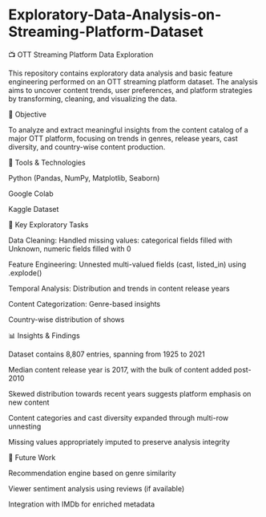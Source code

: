 # Exploratory-Data-Analysis-on-Streaming-Platform-Dataset

📺 OTT Streaming Platform Data Exploration

This repository contains exploratory data analysis and basic feature engineering performed on an OTT streaming platform dataset. The analysis aims to uncover content trends, user preferences, and platform strategies by transforming, cleaning, and visualizing the data.


📌 Objective

To analyze and extract meaningful insights from the content catalog of a major OTT platform, focusing on trends in genres, release years, cast diversity, and country-wise content production.

🧰 Tools & Technologies

Python (Pandas, NumPy, Matplotlib, Seaborn)

Google Colab

Kaggle Dataset

🧪 Key Exploratory Tasks

Data Cleaning: Handled missing values: categorical fields filled with Unknown, numeric fields filled with 0

Feature Engineering: Unnested multi-valued fields (cast, listed_in) using .explode()

Temporal Analysis: Distribution and trends in content release years

Content Categorization: Genre-based insights

Country-wise distribution of shows

📊 Insights & Findings

Dataset contains 8,807 entries, spanning from 1925 to 2021

Median content release year is 2017, with the bulk of content added post-2010

Skewed distribution towards recent years suggests platform emphasis on new content

Content categories and cast diversity expanded through multi-row unnesting

Missing values appropriately imputed to preserve analysis integrity

📌 Future Work

Recommendation engine based on genre similarity

Viewer sentiment analysis using reviews (if available)

Integration with IMDb for enriched metadata

